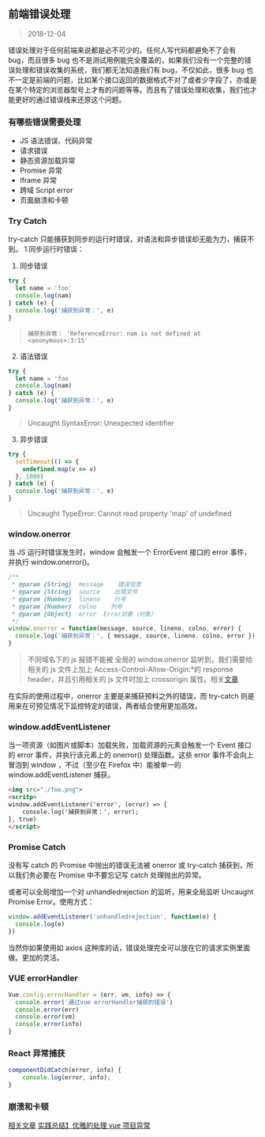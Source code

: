 ## 前端错误处理

> 2018-12-04

错误处理对于任何前端来说都是必不可少的。任何人写代码都避免不了会有 bug，而且很多 bug 也不是测试用例能完全覆盖的，如果我们没有一个完整的错误处理和错误收集的系统，我们都无法知道我们有 bug，不仅如此，很多 bug 也不一定是前端的问题，比如某个接口返回的数据格式不对了或者少字段了，亦或是在某个特定的浏览器型号上才有的问题等等。而且有了错误处理和收集，我们也才能更好的通过错误栈来还原这个问题。

### 有哪些错误需要处理

- JS 语法错误、代码异常
- 请求错误
- 静态资源加载异常
- Promise 异常
- Iframe 异常
- 跨域 Script error
- 页面崩溃和卡顿

### Try Catch

try-catch 只能捕获到同步的运行时错误，对语法和异步错误却无能为力，捕获不到。 1.同步运行时错误：

1. 同步错误

```js
try {
  let name = 'foo'
  console.log(nam)
} catch (e) {
  console.log('捕获到异常：', e)
}
```

> `捕获到异常： 'ReferenceError: nam is not defined at <anonymous>:3:15'`

2. 语法错误

```js
try {
  let name = 'foo
  console.log(nam)
} catch (e) {
  console.log('捕获到异常：', e)
}
```

> Uncaught SyntaxError: Unexpected identifier

3. 异步错误

```js
try {
  setTimeout(() => {
    undefined.map(v => v)
  }, 1000)
} catch (e) {
  console.log('捕获到异常：', e)
}
```

> Uncaught TypeError: Cannot read property 'map' of undefined

### window.onerror

当 JS 运行时错误发生时，window 会触发一个 ErrorEvent 接口的 error 事件，并执行 window.onerror()。

```js
/**
 * @param {String}  message    错误信息
 * @param {String}  source    出错文件
 * @param {Number}  lineno    行号
 * @param {Number}  colno    列号
 * @param {Object}  error  Error对象（对象）
 */
window.onerror = function(message, source, lineno, colno, error) {
  console.log('捕获到异常：', { message, source, lineno, colno, error })
}
```

> 不同域名下的 js 报错不能被 全局的 window.onerror 监听到，我们需要给相关的 js 文件上加上 Access-Control-Allow-Origin:\*的 response header，并且引用相关的 js 文件时加上 crossorigin 属性。相关[文章](https://www.jianshu.com/p/315ffe6797b8)

在实际的使用过程中，onerror 主要是来捕获预料之外的错误，而 try-catch 则是用来在可预见情况下监控特定的错误，两者结合使用更加高效。

### window.addEventListener

当一项资源（如图片或脚本）加载失败，加载资源的元素会触发一个 Event 接口的 error 事件，并执行该元素上的 onerror() 处理函数。这些 error 事件不会向上冒泡到 window ，不过（至少在 Firefox 中）能被单一的 window.addEventListener 捕获。

```html
<img src="./foo.png">
<scritp>
window.addEventListener('error', (error) => {
    console.log('捕获到异常：', error);
}, true)
</script>
```

### Promise Catch

没有写 catch 的 Promise 中抛出的错误无法被 onerror 或 try-catch 捕获到，所以我们务必要在 Promise 中不要忘记写 catch 处理抛出的异常。

或者可以全局增加一个对 unhandledrejection 的监听，用来全局监听 Uncaught Promise Error。使用方式：

```js
window.addEventListener('unhandledrejection', function(e) {
  console.log(e)
})
```

当然你如果使用如 axios 这种库的话，错误处理完全可以放在它的请求实例里面做。更加的灵活。

### VUE errorHandler

```js
Vue.config.errorHandler = (err, vm, info) => {
  console.error('通过vue errorHandler捕获的错误')
  console.error(err)
  console.error(vm)
  console.error(info)
}
```

### React 异常捕获

```js
componentDidCatch(error, info) {
    console.log(error, info);
}
```

### 崩溃和卡顿

[相关文章](https://zhuanlan.zhihu.com/p/40273861)
[实践总结】优雅的处理 vue 项目异常](https://juejin.im/post/5cf72029f265da1b5f264334)
